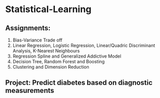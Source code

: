 # Statistical-Learning
## Assignments:
1. Bias-Variance Trade off
2. Linear Regression, Logistic Regression, Linear/Quadric Discriminant Analysis, K-Nearest Neighbours
3. Regression Spline and Generalized Addictive Model
4. Decision Tree, Random Forest and Boosting
5. Clustering and Dimension Reduction

## Project: Predict diabetes based on diagnostic measurements
